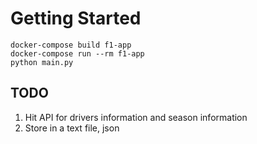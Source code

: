 
# Getting Started

```
docker-compose build f1-app
docker-compose run --rm f1-app
python main.py
```


## TODO
1. Hit API for drivers information and season information
2. Store in a text file, json